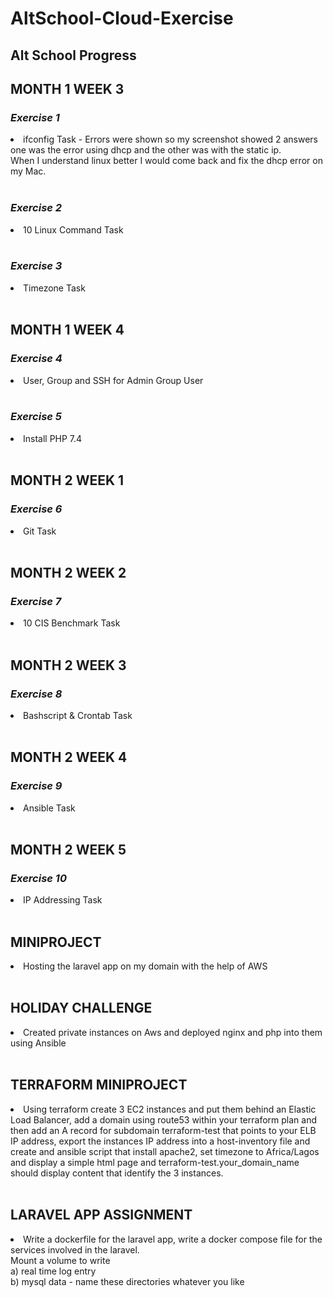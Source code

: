 # **AltSchool-Cloud-Exercise**
## __Alt School Progress__

## **MONTH 1 WEEK 3**

### __*Exercise 1*__
<li> ifconfig Task - Errors were shown so my screenshot showed 2 answers one was the error using dhcp and the other was with the static ip. 
<br>
When I understand linux better I would  come back and fix the dhcp error on my Mac.
<br>
<br>

### __*Exercise 2*__
<li> 10 Linux Command Task
<br>
<br>

### __*Exercise 3*__
<li> Timezone Task
<br>
<br>

## **MONTH 1 WEEK 4**

### __*Exercise 4*__
<li> User, Group and SSH for Admin Group User
<br>
<br>

### __*Exercise 5*__
<li> Install PHP 7.4
<br>
<br>

## **MONTH 2 WEEK 1**

### __*Exercise 6*__
<li> Git Task
<br>
<br>

## **MONTH 2 WEEK 2**

### __*Exercise 7*__
<li> 10 CIS Benchmark Task
<br>
<br>

## **MONTH 2 WEEK 3**

### __*Exercise 8*__
<li> Bashscript & Crontab Task
<br>
<br>

## **MONTH 2 WEEK 4**

### __*Exercise 9*__
<li> Ansible Task
<br>
<br>

## **MONTH 2 WEEK 5**

### __*Exercise 10*__
<li> IP Addressing Task
<br>
<br>

## **MINIPROJECT**
<li> Hosting the laravel app on my domain with the help of AWS
<br>
<br>

## **HOLIDAY CHALLENGE**
<li> Created private instances on Aws and deployed nginx and php into them using Ansible
<br>
<br>

## **TERRAFORM MINIPROJECT**
<li> Using terraform create 3 EC2 instances and put them behind an Elastic Load Balancer, add a domain using route53 within your terraform plan and then add an A record for subdomain terraform-test that points to your ELB IP address, export the instances IP address into a host-inventory file and create and ansible script that install apache2, set timezone to Africa/Lagos and display a simple html page and terraform-test.your_domain_name should display content that identify the 3 instances.
<br>
<br>

## **LARAVEL APP ASSIGNMENT**
<li> Write a dockerfile for the laravel app, write a docker compose file for the services involved in the laravel.
<br>
Mount a volume to write
<br>
a) real time log entry
<br>
b) mysql data - name these directories whatever you like
<br>
<br>